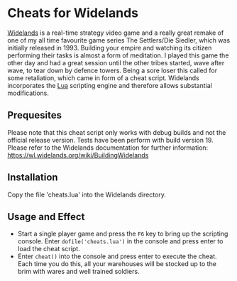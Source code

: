 # Cheats for Widelands

[Widelands](https://wl.widelands.org) is a real-time strategy video game and a really great remake of one of my all time favourite game series The Settlers/Die Siedler, which was initially released in 1993. Building your empire and watching its citizen performing their tasks is almost a form of meditation. I played this game the other day and had a great session until the other tribes started, wave after wave, to tear down by defence towers. Being a sore loser this called for some retaliation, which came in form of a cheat script. Widelands incorporates the [Lua](http://www.lua.org) scripting engine and therefore allows substantial modifications.

## Prequesites

Please note that this cheat script only works with debug builds and not the official release version. Tests have been perform with build version 19. Please refer to the Widelands documentation for further information: https://wl.widelands.org/wiki/BuildingWidelands

## Installation

Copy the file 'cheats.lua' into the Widelands directory.

## Usage and Effect

- Start a single player game and press the `F6` key to bring up the scripting console. Enter `dofile('cheats.lua')` in the console and press enter to load the cheat script.
- Enter `cheat()` into the console and press enter to execute the cheat. Each time you do this, all your warehouses will be stocked up to the brim with wares and well trained soldiers.
